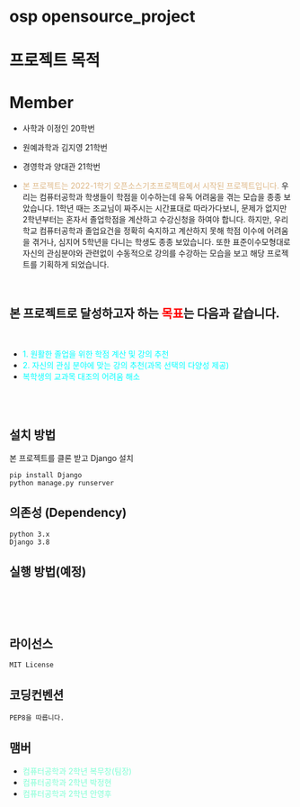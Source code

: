 
# osp opensource_project

# 프로젝트 목적

# Member
- 사학과 이정인 20학번 
- 원예과학과 김지영 21학번
- 경영학과 양대관 21학번

- <span style="color:burlywood">본 프로젝트는 2022-1학기 오픈소스기초프로젝트에서 시작된 프로젝트입니다.</span> 우리는 컴퓨터공학과 학생들이 학점을 이수하는데 유독 어려움을 겪는 모습을 종종 보았습니다. 1학년 때는 조교님이 짜주시는 시간표대로 따라가다보니, 문제가 없지만 2학년부터는 혼자서 졸업학점을 계산하고 수강신청을 하여야 합니다. 하지만, 우리학교 컴퓨터공학과 졸업요건을 정확히 숙지하고 계산하지 못해 학점 이수에 어려움을 겪거나, 심지어 5학년을 다니는 학생도 종종 보았습니다. 또한 표준이수모형대로 자신의 관심분야와 관련없이 수동적으로 강의를 수강하는 모습을 보고 해당 프로젝트를 기획하게 되었습니다.

<br>

## 본 프로젝트로 달성하고자 하는 <span style="color:red">목표</span>는 다음과 같습니다.

<br >

- <span style="color:aqua">1. 원활한 졸업을 위한 학점 계산 및 강의 추천</span>
- <span style="color:aqua">2. 자신의 관심 분야에 맞는 강의 추천(과목 선택의 다양성 제공)</span>
- <span style="color:aqua">복학생의 교과목 대조의 어려움 해소</span>

<br >
<br >

## 설치 방법

본 프로젝트를 클론 받고 Django 설치

```terminal
pip install Django
python manage.py runserver
```

## 의존성 (Dependency)

```
python 3.x
Django 3.8
```

## 실행 방법(예정)

<br >
<br >
<br >

## 라이선스

```
MIT License
```

## 코딩컨벤션

```
PEP8을 따릅니다.
```

## 맴버

- <span style="color:aquamarine">컴퓨터공학과 2학년 복무창(팀장)</span>
- <span style="color:aquamarine">컴퓨터공학과 2학년 박정현</span>
- <span style="color:aquamarine">컴퓨터공학과 2학년 안영후</span>